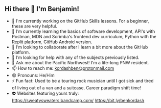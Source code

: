 ## Hi there 👋 I'm Benjamin!

- 🔭 I'm currently working on the GitHub Skills lessons.  For a beginner, these are very helpful.
- 🌱 I’m currently learning the basics of software development, API's with Postman, MDN and Scrimba's frontend dev curriculum, Python with the Replit platform, GitHub Android version.
- 👯 I’m looking to collaborate after I learn a bit more about the GitHub platform.
- 🤔 I’m looking for help with any of the subjects previously listed.
- 💬 Ask me about the Pacific Northwest!  I'm a life-long PNW resident.
- 📫 How to reach me: kordashben@protonmail.com
- 😄 Pronouns: He/Him
- ⚡ Fun fact: Used to be a touring rock musician until I got sick and tired of living out of a van and a suitcase. Career paradigm shift time!
- 👽 Websites featuring yours truly:  https://sweatysweaters.bandcamp.com/ https://bit.ly/benkordash
